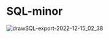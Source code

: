 # SQL-minor

![drawSQL-export-2022-12-15_02_38](https://user-images.githubusercontent.com/120278037/207739536-c12c5ecb-887e-4814-8626-50f1c53dcd94.png)

